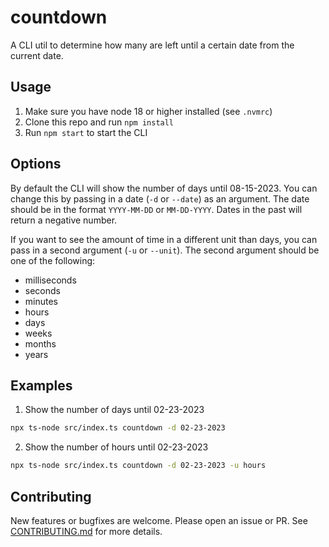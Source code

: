 # countdown

A CLI util to determine how many <units of time> are left until a certain date from the current date.

## Usage

1. Make sure you have node 18 or higher installed (see `.nvmrc`)
2. Clone this repo and run `npm install`
3. Run `npm start` to start the CLI

## Options

By default the CLI will show the number of days until 08-15-2023. You can change this by passing in a date (`-d` or `--date`) as an argument. The date should be in the format `YYYY-MM-DD` or `MM-DD-YYYY`. Dates in the past will return a negative number.

If you want to see the amount of time in a different unit than days, you can pass in a second argument (`-u` or `--unit`). The second argument should be one of the following:

- milliseconds
- seconds
- minutes
- hours
- days
- weeks
- months
- years

## Examples

1. Show the number of days until 02-23-2023

```bash
npx ts-node src/index.ts countdown -d 02-23-2023
```

2. Show the number of hours until 02-23-2023

```bash
npx ts-node src/index.ts countdown -d 02-23-2023 -u hours
```

## Contributing

New features or bugfixes are welcome. Please open an issue or PR. See [CONTRIBUTING.md](CONTRIBUTING.md) for more details.
